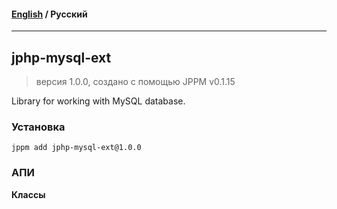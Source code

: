 #### [English](README.md) / **Русский**

---

## jphp-mysql-ext
> версия 1.0.0, создано с помощью JPPM v0.1.15

Library for working with MySQL database.

### Установка
```
jppm add jphp-mysql-ext@1.0.0
```

### АПИ
**Классы**
